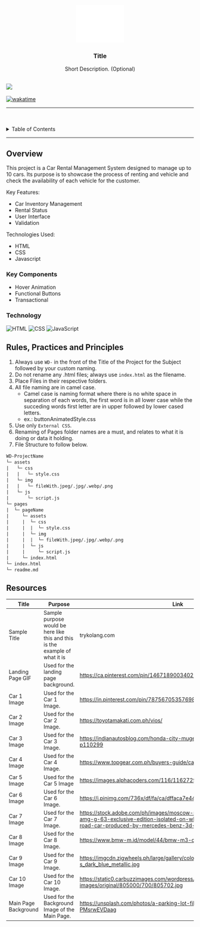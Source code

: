 <a name="readme-top">

<br/>

<br />
<div align="center">
  <a href="https://github.com/sdecena/">
  <!-- TODO: If you want to add logo or banner you can add it here -->
    <img src="./assets/img/nyebe_white.png" alt="Nyebe" width="130" height="100">
  </a>
<!-- TODO: Change Title to the name of the title of your Project -->
  <h3 align="center">Title</h3>
</div>
<!-- TODO: Make a short description -->
<div align="center">
  Short Description. (Optional)
</div>

<br />

<!-- TODO: Change the zyx-0314 into your github username  -->
<!-- TODO: Change the WD-Template-Project into the same name of your folder -->
![](https://visit-counter.vercel.app/counter.png?page=sdecena/AWD-Seatwork-1)

[![wakatime](https://wakatime.com/badge/user/018dd99a-4985-4f98-8216-6ca6fe2ce0f8/project/63501637-9a31-42f0-960d-4d0ab47977f8.svg)](https://wakatime.com/badge/user/018dd99a-4985-4f98-8216-6ca6fe2ce0f8/project/63501637-9a31-42f0-960d-4d0ab47977f8)

---

<br />
<br />

<!-- TODO: If you want to add more layers for your readme -->
<details>
  <summary>Table of Contents</summary>
  <ol>
    <li>
      <a href="#overview">Overview</a>
      <ol>
        <li>
          <a href="#key-components">Key Components</a>
        </li>
        <li>
          <a href="#technology">Technology</a>
        </li>
      </ol>
    </li>
    <li>
      <a href="#rule,-practices-and-principles">Rules, Practices and Principles</a>
    </li>
    <li>
      <a href="#resources">Resources</a>
    </li>
    <li>
      <a href="#documentation">Documentation</a>
    </li>
  </ol>
</details>

---

## Overview

<!-- TODO: To be changed -->
<!-- The following are just sample -->
This project is a Car Rental Management System designed to manage up to 10 cars. Its purpose is to showcase the process of renting and vehicle and check the availability of each vehicle for the customer.

Key Features:

- Car Inventory Management
- Rental Status
- User Interface
- Validation


Technologies Used:

- HTML
- CSS
- Javascript

### Key Components
<!-- TODO: List of Key Components -->
<!-- The following are just sample -->
- Hover Animation
- Functional Buttons
- Transactional

### Technology
<!-- TODO: List of Technology Used -->
![HTML](https://img.shields.io/badge/HTML-E34F26?style=for-the-badge&logo=html5&logoColor=white)
![CSS](https://img.shields.io/badge/CSS-1572B6?style=for-the-badge&logo=css3&logoColor=white)
![JavaScript](https://img.shields.io/badge/JavaScript-F7DF1E?style=for-the-badge&logo=javascript&logoColor=white)

## Rules, Practices and Principles
1. Always use `WD-` in the front of the Title of the Project for the Subject followed by your custom naming.
2. Do not rename any .html files; always use `index.html` as the filename.
3. Place Files in their respective folders.
4. All file naming are in camel case.
   - Camel case is naming format where there is no white space in separation of each words, the first word is in all lower case while the succeding words first letter are in upper followed by lower cased letters.
   - ex.: buttonAnimatedStyle.css
5. Use only `External CSS`.
6. Renaming of Pages folder names are a must, and relates to what it is doing or data it holding.
7. File Structure to follow below.

```
WD-ProjectName
└─ assets
|   └─ css
|   |   └─ style.css
|   └─ img
|   |   └─ fileWith.jpeg/.jpg/.webp/.png
|   └─ js
|       └─ script.js
└─ pages
|  └─ pageName
|     └─ assets
|     |  └─ css
|     |  |  └─ style.css
|     |  └─ img
|     |  |  └─ fileWith.jpeg/.jpg/.webp/.png
|     |  └─ js
|     |     └─ script.js
|     └─ index.html
└─ index.html
└─ readme.md
```

## Resources

<!-- TODO: Add References -->
| Title | Purpose | Link |
|-|-|-|
| Sample Title | Sample purpose would be here like this and this is the example of what it is | trykolang.com |
| Landing Page GIF | Used for the landing page background. | https://ca.pinterest.com/pin/146718900340223137/ |
| Car 1 Image | Used for the Car 1 Image. | https://in.pinterest.com/pin/787567053576983703/ |
| Car 2 Image | Used for the Car 2 Image. | https://toyotamakati.com.ph/vios/ |
| Car 3 Image | Used for the Car 3 Image. | https://indianautosblog.com/honda-city-mugen-limited-edition-philippines-p110299 |
| Car 4 Image | Used for the Car 4 Image. | https://www.topgear.com.ph/buyers-guide/cars/mitsubishi/mirage-g4 |
| Car 5 Image | Used for the Car 5 Image | https://images.alphacoders.com/116/1162729.jpg |
| Car 6 Image | Used for the Car 6 Image. | https://i.pinimg.com/736x/df/fa/ca/dffaca7e44fc143347b7765946e1148e.jpg |
| Car 7 Image | Used for the Car 7 Image. | https://stock.adobe.com/ph/images/moscow-russia-june-2020-mercedes-amg-g-63-exclusive-edition-isolated-on-white-background-g-class-off-road-car-produced-by-mercedes-benz-3d-render/393358194 |
| Car 8 Image | Used for the Car 8 Image. | https://www.bmw-m.id/model/44/bmw-m3-competition |
| Car 9 Image | Used for the Car 9 Image. | https://imgcdn.zigwheels.ph/large/gallery/color/27/214/porsche_911-carrera-s_dark_blue_metallic.jpg |
| Car 10 Image | Used for the Car 10 Image. | https://static0.carbuzzimages.com/wordpress/wp-content/uploads/gallery-images/original/805000/700/805702.jpg |
| Main Page Background | Used for the Background Image of the Main Page. | https://unsplash.com/photos/a-parking-lot-filled-with-lots-of-parked-cars-PMsrwEVDaag |
